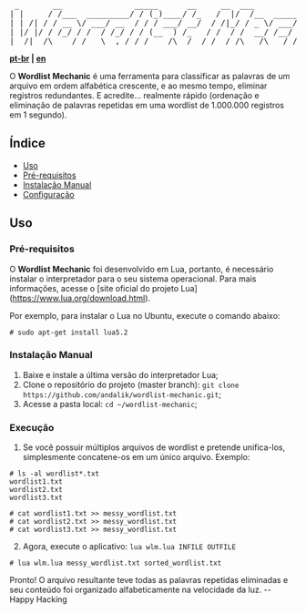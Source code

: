 <pre>
 _       __               _____      __     __  ___          __                _     
| |     / /___  _________/ / (_)____/ /_   /  |/  /__  _____/ /_  ____ _____  (_)____
| | /| / / __ \/ ___/ __  / / / ___/ __/  / /|_/ / _ \/ ___/ __ \/ __ `/ __ \/ / ___/
| |/ |/ / /_/ / /  / /_/ / / (__  ) /_   / /  / /  __/ /__/ / / / /_/ / / / / / /__  
|__/|__/\____/_/   \__,_/_/_/____/\__/  /_/  /_/\___/\___/_/ /_/\__,_/_/ /_/_/\___/  
</pre>

**[pt-br](README.md) | [en](README-EN.md)**


O **Wordlist Mechanic** é uma ferramenta para classificar as palavras de um arquivo em ordem alfabética crescente, e ao mesmo tempo, eliminar registros redundantes.
E acredite... realmente rápido (ordenação e eliminação de palavras repetidas em uma wordlist de 1.000.000 registros em 1 segundo).

## Índice

- [Uso](#uso)
- [Pré-requisitos](#pré-requisitos)
- [Instalação Manual](#instalação-manual)
- [Configuração](#configuração)

## Uso

### Pré-requisitos

O **Wordlist Mechanic** foi desenvolvido em Lua, portanto, é necessário instalar o interpretador para o seu sistema operacional.
Para mais informações, acesse o [site oficial do projeto Lua] (https://www.lua.org/download.html).

Por exemplo, para instalar o Lua no Ubuntu, execute o comando abaixo:
````
# sudo apt-get install lua5.2
````

### Instalação Manual

1. Baixe e instale a última versão do interpretador Lua;
2. Clone o repositório do projeto (master branch): `git clone https://github.com/andalik/wordlist-mechanic.git`;
3. Acesse a pasta local: `cd ~/wordlist-mechanic`;

### Execução

1. Se você possuir múltiplos arquivos de wordlist e pretende unifica-los, simplesmente concatene-os em um único arquivo. Exemplo:
````
# ls -al wordlist*.txt
wordlist1.txt
wordlist2.txt
wordlist3.txt

# cat wordlist1.txt >> messy_wordlist.txt
# cat wordlist2.txt >> messy_wordlist.txt
# cat wordlist3.txt >> messy_wordlist.txt
````
2. Agora, execute o aplicativo: `lua wlm.lua INFILE OUTFILE`
````
# lua wlm.lua messy_wordlist.txt sorted_wordlist.txt
````

Pronto! O arquivo resultante teve todas as palavras repetidas eliminadas e seu conteúdo foi organizado alfabeticamente na velocidade da luz.
-- Happy Hacking
